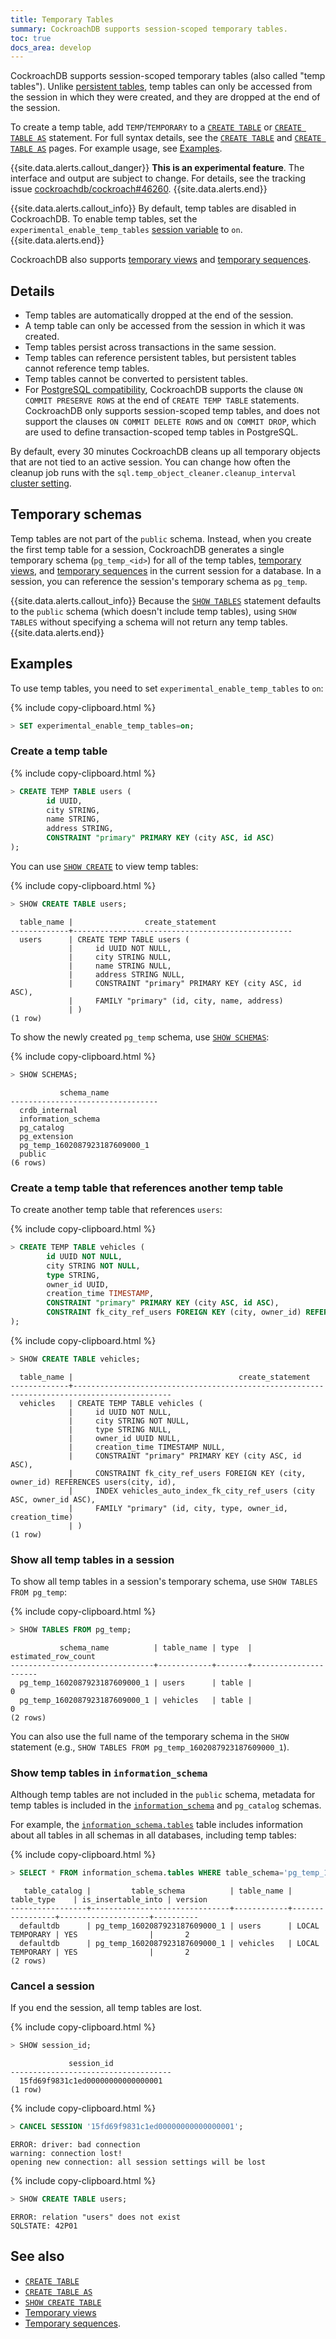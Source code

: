 ```yaml
---
title: Temporary Tables
summary: CockroachDB supports session-scoped temporary tables.
toc: true
docs_area: develop 
---
```


 CockroachDB supports session-scoped temporary tables (also called "temp tables"). Unlike [persistent tables](create-table.html), temp tables can only be accessed from the session in which they were created, and they are dropped at the end of the session.

To create a temp table, add `TEMP`/`TEMPORARY` to a [`CREATE TABLE`](create-table.html) or [`CREATE TABLE AS`](create-table-as.html) statement. For full syntax details, see the [`CREATE TABLE`](create-table.html#synopsis) and [`CREATE TABLE AS`](create-table-as.html#synopsis) pages. For example usage, see [Examples](#examples).

{{site.data.alerts.callout_danger}}
**This is an experimental feature**. The interface and output are subject to change. For details, see the tracking issue [cockroachdb/cockroach#46260](https://github.com/cockroachdb/cockroach/issues/46260).
{{site.data.alerts.end}}

{{site.data.alerts.callout_info}}
By default, temp tables are disabled in CockroachDB. To enable temp tables, set the `experimental_enable_temp_tables` [session variable](set-vars.html) to `on`.
{{site.data.alerts.end}}

CockroachDB also supports [temporary views](views.html#temporary-views) and [temporary sequences](create-sequence.html#temporary-sequences).

## Details

- Temp tables are automatically dropped at the end of the session.
- A temp table can only be accessed from the session in which it was created.
- Temp tables persist across transactions in the same session.
- Temp tables can reference persistent tables, but persistent tables cannot reference temp tables.
- Temp tables cannot be converted to persistent tables.
- For [PostgreSQL compatibility](https://www.postgresql.org/docs/current/sql-createtable.html), CockroachDB supports the clause `ON COMMIT PRESERVE ROWS` at the end of `CREATE TEMP TABLE` statements. CockroachDB only supports session-scoped temp tables, and does not support the clauses `ON COMMIT DELETE ROWS` and `ON COMMIT DROP`, which are used to define transaction-scoped temp tables in PostgreSQL.

By default, every 30 minutes CockroachDB cleans up all temporary objects that are not tied to an active session. You can change how often the cleanup job runs with the `sql.temp_object_cleaner.cleanup_interval` [cluster setting](cluster-settings.html).

## Temporary schemas

Temp tables are not part of the `public` schema. Instead, when you create the first temp table for a session, CockroachDB generates a single temporary schema (`pg_temp_<id>`) for all of the temp tables, [temporary views](views.html#temporary-views), and [temporary sequences](create-sequence.html#temporary-sequences) in the current session for a database. In a session, you can reference the session's temporary schema as `pg_temp`.

{{site.data.alerts.callout_info}}
Because the [`SHOW TABLES`](show-tables.html) statement defaults to the `public` schema (which doesn't include temp tables), using `SHOW TABLES` without specifying a schema will not return any temp tables.
{{site.data.alerts.end}}

## Examples

To use temp tables, you need to set `experimental_enable_temp_tables` to `on`:

{% include copy-clipboard.html %}
~~~ sql
> SET experimental_enable_temp_tables=on;
~~~

### Create a temp table

{% include copy-clipboard.html %}
~~~ sql
> CREATE TEMP TABLE users (
        id UUID,
        city STRING,
        name STRING,
        address STRING,
        CONSTRAINT "primary" PRIMARY KEY (city ASC, id ASC)
);
~~~

You can use [`SHOW CREATE`](show-create.html) to view temp tables:

{% include copy-clipboard.html %}
~~~ sql
> SHOW CREATE TABLE users;
~~~

~~~
  table_name |                create_statement
-------------+-------------------------------------------------
  users      | CREATE TEMP TABLE users (
             |     id UUID NOT NULL,
             |     city STRING NULL,
             |     name STRING NULL,
             |     address STRING NULL,
             |     CONSTRAINT "primary" PRIMARY KEY (city ASC, id ASC),
             |     FAMILY "primary" (id, city, name, address)
             | )
(1 row)
~~~

To show the newly created `pg_temp` schema, use [`SHOW SCHEMAS`](show-schemas.html):

{% include copy-clipboard.html %}
~~~ sql
> SHOW SCHEMAS;
~~~

~~~
           schema_name
---------------------------------
  crdb_internal
  information_schema
  pg_catalog
  pg_extension
  pg_temp_1602087923187609000_1
  public
(6 rows)
~~~

### Create a temp table that references another temp table

To create another temp table that references `users`:

{% include copy-clipboard.html %}
~~~ sql
> CREATE TEMP TABLE vehicles (
        id UUID NOT NULL,
        city STRING NOT NULL,
        type STRING,
        owner_id UUID,
        creation_time TIMESTAMP,
        CONSTRAINT "primary" PRIMARY KEY (city ASC, id ASC),
        CONSTRAINT fk_city_ref_users FOREIGN KEY (city, owner_id) REFERENCES users(city, id)
);
~~~

{% include copy-clipboard.html %}
~~~ sql
> SHOW CREATE TABLE vehicles;
~~~

~~~
  table_name |                                     create_statement
-------------+--------------------------------------------------------------------------------------------
  vehicles   | CREATE TEMP TABLE vehicles (
             |     id UUID NOT NULL,
             |     city STRING NOT NULL,
             |     type STRING NULL,
             |     owner_id UUID NULL,
             |     creation_time TIMESTAMP NULL,
             |     CONSTRAINT "primary" PRIMARY KEY (city ASC, id ASC),
             |     CONSTRAINT fk_city_ref_users FOREIGN KEY (city, owner_id) REFERENCES users(city, id),
             |     INDEX vehicles_auto_index_fk_city_ref_users (city ASC, owner_id ASC),
             |     FAMILY "primary" (id, city, type, owner_id, creation_time)
             | )
(1 row)
~~~

### Show all temp tables in a session

To show all temp tables in a session's temporary schema, use `SHOW TABLES FROM pg_temp`:

{% include copy-clipboard.html %}
~~~ sql
> SHOW TABLES FROM pg_temp;
~~~

~~~
           schema_name          | table_name | type  | estimated_row_count
--------------------------------+------------+-------+----------------------
  pg_temp_1602087923187609000_1 | users      | table |                   0
  pg_temp_1602087923187609000_1 | vehicles   | table |                   0
(2 rows)
~~~

You can also use the full name of the temporary schema in the `SHOW` statement (e.g., `SHOW TABLES FROM pg_temp_1602087923187609000_1`).

### Show temp tables in `information_schema`

Although temp tables are not included in the `public` schema, metadata for temp tables is included in the [`information_schema`](information-schema.html) and `pg_catalog` schemas.

For example, the [`information_schema.tables`](information-schema.html#tables) table includes information about all tables in all schemas in all databases, including temp tables:

{% include copy-clipboard.html %}
~~~ sql
> SELECT * FROM information_schema.tables WHERE table_schema='pg_temp_1602087923187609000_1';
~~~

~~~
   table_catalog |         table_schema          | table_name |   table_type    | is_insertable_into | version
-----------------+-------------------------------+------------+-----------------+--------------------+----------
  defaultdb      | pg_temp_1602087923187609000_1 | users      | LOCAL TEMPORARY | YES                |       2
  defaultdb      | pg_temp_1602087923187609000_1 | vehicles   | LOCAL TEMPORARY | YES                |       2
(2 rows)
~~~

### Cancel a session

If you end the session, all temp tables are lost.

{% include copy-clipboard.html %}
~~~ sql
> SHOW session_id;
~~~

~~~
             session_id
------------------------------------
  15fd69f9831c1ed00000000000000001
(1 row)
~~~

{% include copy-clipboard.html %}
~~~ sql
> CANCEL SESSION '15fd69f9831c1ed00000000000000001';
~~~

~~~
ERROR: driver: bad connection
warning: connection lost!
opening new connection: all session settings will be lost
~~~

{% include copy-clipboard.html %}
~~~ sql
> SHOW CREATE TABLE users;
~~~

~~~
ERROR: relation "users" does not exist
SQLSTATE: 42P01
~~~

## See also

- [`CREATE TABLE`](create-table.html)
- [`CREATE TABLE AS`](create-table-as.html)
- [`SHOW CREATE TABLE`](show-create.html)
- [Temporary views](views.html#temporary-views)
- [Temporary sequences](create-sequence.html#temporary-sequences).
